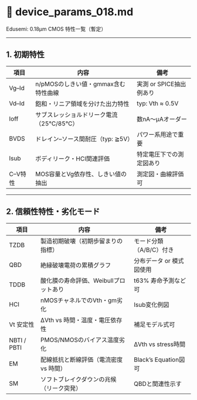 # 📄 device_params_018.md  
Edusemi: 0.18µm CMOS 特性一覧（暫定）

---

## 1. 初期特性

| 項目     | 内容                                          | 備考                             |
|----------|-----------------------------------------------|----------------------------------|
| Vg–Id    | n/pMOSのしきい値・gmmax含む特性曲線           | 実測 or SPICE抽出例あり         |
| Vd–Id    | 飽和・リニア領域を分けた出力特性             | typ: Vth ≈ 0.5V                  |
| Ioff     | サブスレッショルドリーク電流（25°C/85°C）     | 数nA〜μAオーダー                |
| BVDS     | ドレイン–ソース間耐圧（typ: ≧5V）            | パワー系用途で重要              |
| Isub     | ボディリーク・HCI関連評価                    | 特定電圧下での測定図あり        |
| C–V特性  | MOS容量とVg依存性、しきい値の抽出            | 測定図・曲線評価可              |

---

## 2. 信頼性特性・劣化モード

| 項目           | 内容                                               | 備考                          |
|----------------|----------------------------------------------------|-------------------------------|
| TZDB           | 製造初期破壊（初期歩留まりの指標）                 | モード分類（A/B/C）付き       |
| QBD            | 絶縁破壊電荷の累積グラフ                            | 分布データ or 模式図使用     |
| TDDB           | 酸化膜の寿命評価、Weibullプロットあり              | t63% 寿命予測など可          |
| HCI            | nMOSチャネルでのVth・gm劣化                         | Isub変化例図                  |
| Vt 安定性      | ΔVth vs 時間・温度・電圧依存性                      | 補足モデル式可                |
| NBTI / PBTI    | PMOS/NMOSのバイアス温度劣化                         | ΔVth vs stress時間            |
| EM             | 配線抵抗と断線評価（電流密度 vs 時間）             | Black’s Equation図可          |
| SM             | ソフトブレイクダウンの兆候（リーク突発）           | QBDと関連性示す               |
